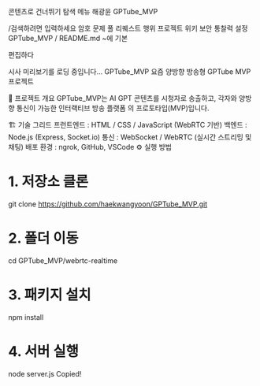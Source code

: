 콘텐츠로 건너뛰기
탐색 메뉴
해광윤
GPTube_MVP

/검색하려면 입력하세요
암호
문제
풀 리퀘스트
행위
프로젝트
위키
보안
통찰력
설정
GPTube_MVP
/
README.md
~에
기본

편집하다

시사
미리보기를 로딩 중입니다…
GPTube_MVP
요즘 양방향 방송형 GPTube MVP 프로젝트

🎯 프로젝트 개요
GPTube_MVP는 AI GPT 콘텐츠를
시청자로 송출하고, 각자와 양방향 통신이 가능한 인터랙티브 방송 플랫폼 의 프로토타입(MVP)입니다.

🏗️ 기술 그리드
프런트엔드 : HTML / CSS / JavaScript (WebRTC 기반)
백엔드 : Node.js (Express, Socket.io)
통신 : WebSocket / WebRTC (실시간 스트리밍 및 채팅)
배포 환경 : ngrok, GitHub, VSCode
⚙️ 실행 방법
# 1. 저장소 클론
git clone https://github.com/haekwangyoon/GPTube_MVP.git

# 2. 폴더 이동
cd GPTube_MVP/webrtc-realtime

# 3. 패키지 설치
npm install

# 4. 서버 실행
node server.js
Copied!
